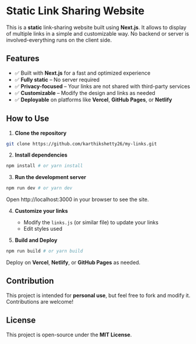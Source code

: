 # Static Link Sharing Website

This is a **static** link-sharing website built using **Next.js**. It allows to display of multiple links in a simple and customizable way. No backend or server is involved-everything runs on the client side.

## Features

- ✅ Built with **Next.js** for a fast and optimized experience
- ✅ **Fully static** – No server required
- ✅ **Privacy-focused** – Your links are not shared with third-party services
- ✅ **Customizable** – Modify the design and links as needed
- ✅ **Deployable** on platforms like **Vercel**, **GitHub Pages**, or **Netlify**

## How to Use

1. **Clone the repository**

```bash
git clone https://github.com/karthikshetty26/my-links.git
```

2. **Install dependencies**

```bash
npm install # or yarn install
```

3. **Run the development server**

```bash
npm run dev # or yarn dev
```

Open http://localhost:3000 in your browser to see the site.

4. **Customize your links**
   * Modify the `links.js` (or similar file) to update your links
   * Edit styles used

5. **Build and Deploy**

```bash
npm run build # or yarn build
```

Deploy on **Vercel**, **Netlify**, or **GitHub Pages** as needed.

## Contribution

This project is intended for **personal use**, but feel free to fork and modify it. Contributions are welcome!

## License

This project is open-source under the **MIT License**.
